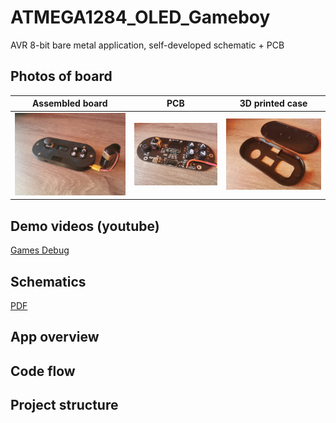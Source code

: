 # ATMEGA1284_OLED_Gameboy
AVR 8-bit bare metal application, self-developed schematic + PCB

## Photos of board

Assembled board |  PCB | 3D printed case
:-------------------------:|:-------------------------:|:-------------------------:
<img src="/media/assembled.png" width="auto" height="auto"/></br>  |  <img src="/media/pcb.png" width="auto" height="auto"/></br> | <img src="/media/case.png" width="auto" height="auto"/></br> 

## Demo videos (youtube)

[ Games ](https://www.youtube.com/watch?v=D_vLn6cdAP8&ab_channel=LeonidTsigrinski)
[ Debug ](https://www.youtube.com/watch?v=agJH_pz0l60&ab_channel=LeonidTsigrinski)

## Schematics

[ PDF ](https://github.com/Leonid-98/ATMEGA1284_OLED_Gameboy/blob/main/media/schematic.pdf)



## App overview

## Code flow

## Project structure
